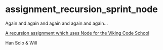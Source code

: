 # assignment_recursion_sprint_node
Again and again and again and again and again...

[A recursion assignment which uses Node for the Viking Code School](http://www.vikingcodeschool.com)

Han Solo & Will
